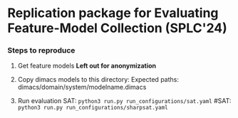 # Replication package for Evaluating Feature-Model Collection (SPLC'24)


### Steps to reproduce

1. Get feature models
**Left out for anonymization**

2. Copy dimacs models to this directory: Expected paths: dimacs/domain/system/modelname.dimacs
3. Run evaluation 
SAT: `python3 run.py run_configurations/sat.yaml`
#SAT: `python3 run.py run_configurations/sharpsat.yaml`